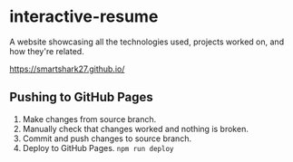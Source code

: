 # interactive-resume

A website showcasing all the technologies used, projects worked on, and how they're related.

https://smartshark27.github.io/

## Pushing to GitHub Pages

1. Make changes from source branch.
2. Manually check that changes worked and nothing is broken.
1. Commit and push changes to source branch.
1. Deploy to GitHub Pages. `npm run deploy`
